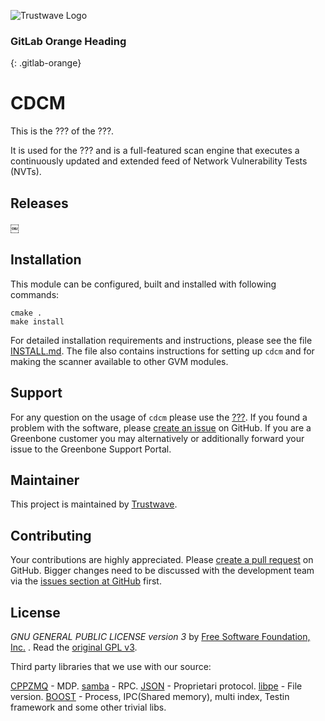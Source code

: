 ![Trustwave Logo]( https://www.trustwave.com/img/logo/logo-trustwave-white.svg)

### GitLab Orange Heading
{: .gitlab-orange}

# CDCM
This is the ??? of the
???.

It is used for the ??? and is a full-featured
scan engine that executes a continuously updated and extended feed of Network
Vulnerability Tests (NVTs).

## Releases
￼
## Installation

This module can be configured, built and installed with following commands:

    cmake .
    make install

For detailed installation requirements and instructions, please see the file
[INSTALL.md](INSTALL.md). The file also contains instructions for setting up
`cdcm` and for making the scanner available to other GVM modules.

## Support

For any question on the usage of `cdcm` please use the [???](???). If you found a problem
with the software, please [create an
issue](https://github.com/trustwave/cdcm/issues) on GitHub. If you
are a Greenbone customer you may alternatively or additionally forward your
issue to the Greenbone Support Portal.

## Maintainer

This project is maintained by [Trustwave](https://www.trustwave.com/).

## Contributing

Your contributions are highly appreciated. Please [create a pull
request](https://github.com/trustwave/cdcm/pulls) on GitHub. Bigger
changes need to be discussed with the development team via the [issues section
at GitHub](https://github.com/trustwave/cdcm/issues) first.

## License
*GNU GENERAL PUBLIC LICENSE version 3* by [Free Software Foundation, Inc.](http://fsf.org/) . Read the [original GPL v3](http://www.gnu.org/licenses/).

Third party libraries that we use with our source:

[CPPZMQ](https://github.com/zeromq/cppzmq) - MDP.
[samba](https://github.com/samba-team/samba) - RPC.
[JSON](https://github.com/taocpp/json) - Proprietari protocol.
[libpe](https://github.com/merces/libpe) - File version.
[BOOST](https://www.boost.org) - Process, IPC(Shared memory), multi index, Testin framework  and some other trivial libs.